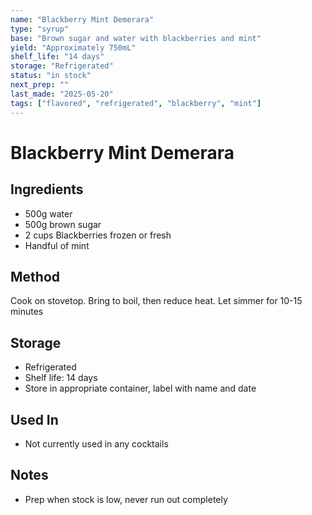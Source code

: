 ```yaml
---
name: "Blackberry Mint Demerara"
type: "syrup"
base: "Brown sugar and water with blackberries and mint"
yield: "Approximately 750mL"
shelf_life: "14 days"
storage: "Refrigerated"
status: "in stock"
next_prep: ""
last_made: "2025-05-20"
tags: ["flavored", "refrigerated", "blackberry", "mint"]
---
```


# Blackberry Mint Demerara

## Ingredients
- 500g water
- 500g brown sugar
- 2 cups Blackberries frozen or fresh
- Handful of mint

## Method
Cook on stovetop. Bring to boil, then reduce heat. Let simmer for 10-15 minutes

## Storage
- Refrigerated
- Shelf life: 14 days
- Store in appropriate container, label with name and date

## Used In
- Not currently used in any cocktails

## Notes
- Prep when stock is low, never run out completely
